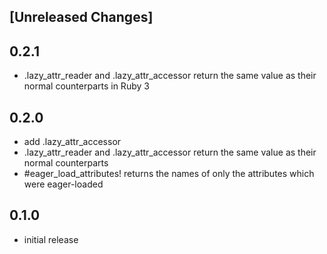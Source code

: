 ## [Unreleased Changes]

## 0.2.1

- .lazy_attr_reader and .lazy_attr_accessor return the same value as their normal counterparts in Ruby 3

## 0.2.0

- add .lazy_attr_accessor
- .lazy_attr_reader and .lazy_attr_accessor return the same value as their normal counterparts
- #eager_load_attributes! returns the names of only the attributes which were eager-loaded

## 0.1.0

- initial release
